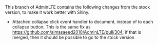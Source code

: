 This branch of AdminLTE contains the following changes from the stock version, to make it work better with Shiny.

* Attached collapse click event handler to document, instead of to each collapse button. This is the same fix as https://github.com/almasaeed2010/AdminLTE/pull/304; if that is merged, then it should be possible to go to the stock version.
